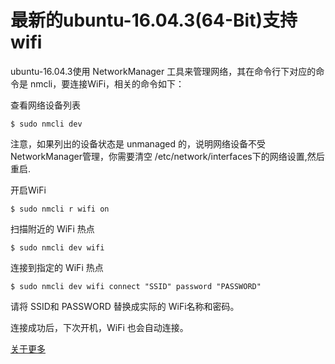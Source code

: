 # 最新的ubuntu-16.04.3(64-Bit)支持wifi

ubuntu-16.04.3使用 NetworkManager 工具来管理网络，其在命令行下对应的命令是 nmcli，要连接WiFi，相关的命令如下：

查看网络设备列表

`$ sudo nmcli dev`

注意，如果列出的设备状态是 unmanaged 的，说明网络设备不受NetworkManager管理，你需要清空 /etc/network/interfaces下的网络设置,然后重启.

开启WiFi

`$ sudo nmcli r wifi on`

扫描附近的 WiFi 热点

`$ sudo nmcli dev wifi`

连接到指定的 WiFi 热点

`$ sudo nmcli dev wifi connect "SSID" password "PASSWORD"`

请将 SSID和 PASSWORD 替换成实际的 WiFi名称和密码。

连接成功后，下次开机，WiFi 也会自动连接。

[关于更多](https://wiki.archlinux.org/index.php?title=NetworkManager_(简体中文)&mobileaction=toggle_view_desktop)
